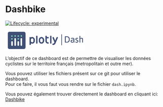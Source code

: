 # Dashbike

<!-- badges: start -->

[![Lifecycle:
experimental](https://img.shields.io/badge/lifecycle-experimental-orange.svg)](https://lifecycle.r-lib.org/articles/stages.html#experimental)

<!-- badges: end -->

<img src="plotly_dash.png" alt="Plotly Logo" width="50%">

L’objectif de ce dashboard est de permettre de visualiser les données
cyclistes sur le territoire français (metropolitain et outre mer).  

Vous pouvez utiliser les fichiers présent sur ce git pour utiliser le dashboard.  
Pour ce faire, il vous faut vous rendre sur le fichier `dash.ipynb`.  
  
Vous pouvez également trouver directement le dashboard en cliquant ici: <a href="https://dashbike.onrender.com" class="badge badge-info">Dashbike</a>




